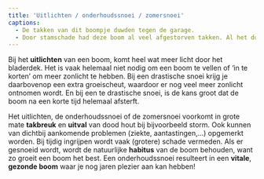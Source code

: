 ```yaml
---
title: 'Uitlichten / onderhoudssnoei / zomersnoei'
captions:
  - De takken van dit boompje duwden tegen de garage. 
  - Door stamschade had deze boom al veel afgestorven takken. Al het dode hout werd verwijderd.'
---
```


Bij het **uitlichten** van een boom, komt heel wat meer licht door het bladerdek. Het is vaak helemaal niet nodig om een boom te vellen of ‘in te korten’ om meer zonlicht te hebben. Bij een drastische snoei krijg je daarbovenop een extra groeischeut, waardoor er nog veel meer zonlicht ontnomen wordt. En bij een te drastische snoei, is de kans groot dat de boom na een korte tijd helemaal afsterft.

Het uitlichten, de onderhoudssnoei of de zomersnoei voorkomt in grote mate **takbreuk** en **uitval** van dood hout bij bijvoorbeeld storm. Ook kunnen van dichtbij aankomende problemen (ziekte, aantastingen,…) opgemerkt worden. Bij tijdig ingrijpen wordt vaak (grotere) schade vermeden. Als er gesnoeid wordt, wordt de natuurlijke **habitus** van de boom behouden, want zo groeit een boom het best. Een onderhoudssnoei resulteert in een **vitale**, **gezonde boom** waar je nog jaren plezier aan kan hebben!
